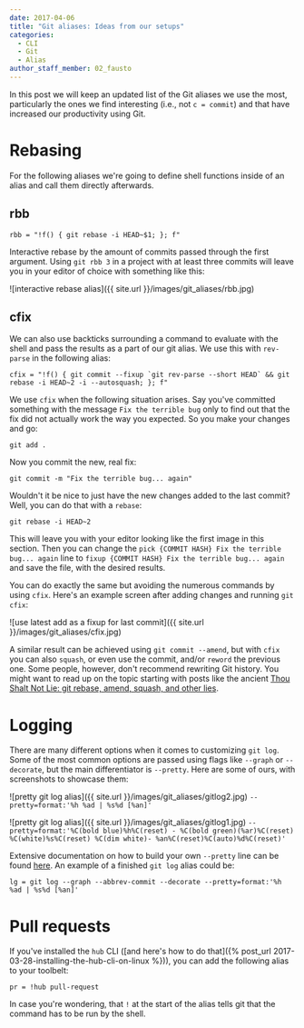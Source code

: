 ```yaml
---
date: 2017-04-06
title: "Git aliases: Ideas from our setups"
categories:
  - CLI
  - Git
  - Alias
author_staff_member: 02_fausto
---
```


In this post we will keep an updated list of the Git aliases we use the most, particularly the ones we find interesting (i.e., not `c = commit`) and that have increased our productivity using Git.

# Rebasing

For the following aliases we're going to define shell functions inside of an alias and call them directly afterwards.

## rbb

`rbb = "!f() { git rebase -i HEAD~$1; }; f"`

Interactive rebase by the amount of commits passed through the first argument. Using `git rbb 3` in a project with at least three commits will leave you in your editor of choice with something like this:

![interactive rebase alias]({{ site.url }}/images/git_aliases/rbb.jpg)

## cfix

We can also use backticks surrounding a command to evaluate with the shell and pass the results as a part of our git alias. We use this with `rev-parse` in the following alias:

``cfix = "!f() { git commit --fixup `git rev-parse --short HEAD` && git rebase -i HEAD~2 -i --autosquash; }; f"``

We use `cfix` when the following situation arises. Say you've committed something with the message `Fix the terrible bug` only to find out that the fix did not actually work the way you expected. So you make your changes and go:

`git add .`

Now you commit the new, real fix:

`git commit -m "Fix the terrible bug... again"`

Wouldn't it be nice to just have the new changes added to the last commit? Well, you can do that with a `rebase`:

`git rebase -i HEAD~2`

This will leave you with your editor looking like the first image in this section. Then you can change the `pick {COMMIT HASH} Fix the terrible bug... again` line to `fixup {COMMIT HASH} Fix the terrible bug... again` and save the file, with the desired results.

You can do exactly the same but avoiding the numerous commands by using `cfix`. Here's an example screen after adding changes and running `git cfix`:

![use latest add as a fixup for last commit]({{ site.url }}/images/git_aliases/cfix.jpg)

A similar result can be achieved using `git commit --amend`, but with `cfix` you can also `squash`, or even use the commit, and/or `reword` the previous one. Some people, however, don't recommend rewriting Git history. You might want to read up on the topic starting with posts like the ancient [Thou Shalt Not Lie: git rebase, amend, squash, and other lies](http://paul.stadig.name/2010/12/thou-shalt-not-lie-git-rebase-ammend.html).

# Logging

There are many different options when it comes to customizing `git log`. Some of the most common options are passed using flags like `--graph` or `--decorate`, but the main differentiator is `--pretty`. Here are some of ours, with screenshots to showcase them:

![pretty git log alias]({{ site.url }}/images/git_aliases/gitlog2.jpg)
`--pretty=format:'%h %ad | %s%d [%an]'`

![pretty git log alias]({{ site.url }}/images/git_aliases/gitlog1.jpg)
`--pretty=format:'%C(bold blue)%h%C(reset) - %C(bold green)(%ar)%C(reset) %C(white)%s%C(reset) %C(dim white)- %an%C(reset)%C(auto)%d%C(reset)'`

Extensive documentation on how to build your own `--pretty` line can be found [here](https://git-scm.com/docs/pretty-formats). An example of a finished `git log` alias could be:

`lg = git log --graph --abbrev-commit --decorate --pretty=format:'%h %ad | %s%d [%an]'`

# Pull requests

If you've installed the `hub` CLI ([and here's how to do that]({% post_url 2017-03-28-installing-the-hub-cli-on-linux %})), you can add the following alias to your toolbelt:

`pr = !hub pull-request`

In case you're wondering, that `!` at the start of the alias tells git that the command has to be run by the shell.
